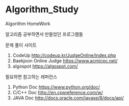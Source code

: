 # Algorithm_Study
Algorithm HomeWork

알고리즘 공부하면서 만들었던 프로그램들

문제 풀이 사이트
1. CodeUp
http://codeup.kr/JudgeOnline/index.php
2. Baekjoon Online Judge
https://www.acmicpc.net/
3. algospot
https://algospot.com/

필요하면 참고하는 레퍼런스
1. Python Doc
https://www.python.org/doc/
2. C/C++ Doc
http://en.cppreference.com/w/
3. JAVA Doc
http://docs.oracle.com/javase/8/docs/api/
